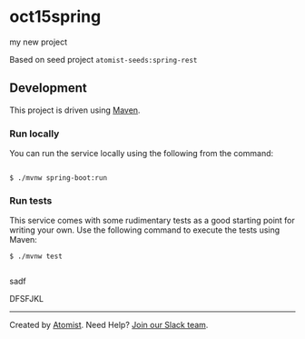 # oct15spring
my new project

Based on seed project `atomist-seeds:spring-rest`

## Development

This project is driven using [Maven][mvn].

[mvn]: https://maven.apache.org/ (Maven)

### Run locally


You can run the service locally using the following from the command:

```

$ ./mvnw spring-boot:run

```



### Run tests

This service comes with some rudimentary tests as a good starting
point for writing your own.  Use the following command to execute the
tests using Maven:

```
$ ./mvnw test


```

sadf



DFSFJKL



















---



Created by [Atomist][atomist].
Need Help?  [Join our Slack team][slack].

[atomist]: https://www.atomist.com/ (Atomist - How Teams Deliver Software)
[slack]: https://join.atomist.com/ (Atomist Community Slack Workspace)
